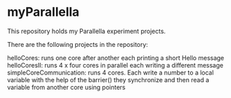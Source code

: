 # myParallella

This repository holds my Parallella experiment projects.

There are the following projects in the repository:

helloCores: runs one core after another each printing a short Hello message
helloCoresII: runs 4 x four cores in parallel each writing a different message
simpleCoreCommunication: runs 4 cores. Each write a number to a local variable with the help of the barrier() they synchronize and then read a variable from another core using pointers



